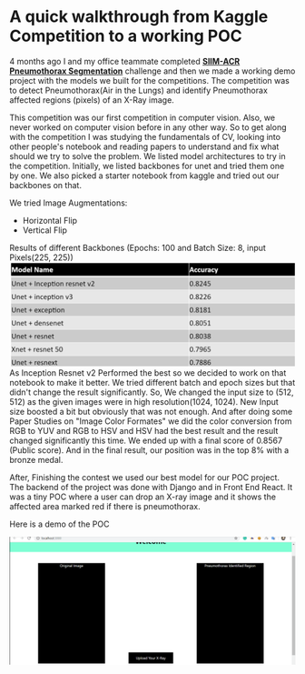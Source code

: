 # A quick walkthrough from Kaggle Competition to a working POC 

4 months ago I and my office teammate completed [**SIIM-ACR Pneumothorax Segmentation**](https://www.kaggle.com/c/siim-acr-pneumothorax-segmentation) challenge and then we made a working demo project with the models we built for the competitions. The competition was to detect Pneumothorax(Air in the Lungs) and identify Pneumothorax affected regions (pixels) of an X-Ray image.


This competition was our first competition in computer vision. Also, we never worked on computer vision before in any other way. So to get along with the competition I was studying the fundamentals of CV, looking into other people's notebook and reading papers to understand and fix what should we try to solve the problem. We listed model architectures to try in the competition. Initially, we listed backbones for unet and tried them one by one. We also picked a starter notebook from kaggle and tried out our backbones on that. 

We tried Image Augmentations:
- Horizontal Flip
- Vertical Flip

Results of different Backbones (Epochs: 100 and Batch Size: 8, input Pixels(225, 225))
![models](pictures/model_results.PNG)
As Inception Resnet v2 Performed the best so we decided to work on that notebook to make it better. We tried different batch and epoch sizes but that didn't change the result significantly. So, We changed the input size to (512, 512) as the given images were in high resolution(1024, 1024). New Input size boosted a bit but obviously that was not enough. And after doing some Paper Studies on "Image Color Formates" we did the color conversion from RGB to YUV and RGB to HSV and HSV had the best result and the result changed significantly this time. We ended up with a final score of 0.8567 (Public score). And in the final result, our position was in the top 8% with a bronze medal.

After, Finishing the contest we used our best model for our POC project. The backend of the project was done with Django and in Front End React. It was a tiny POC where a user can drop an X-ray image and it shows the affected area marked red if there is pneumothorax.


Here is a demo of the POC


!['Pneumothorax'](pictures/pneumothorax.gif)
